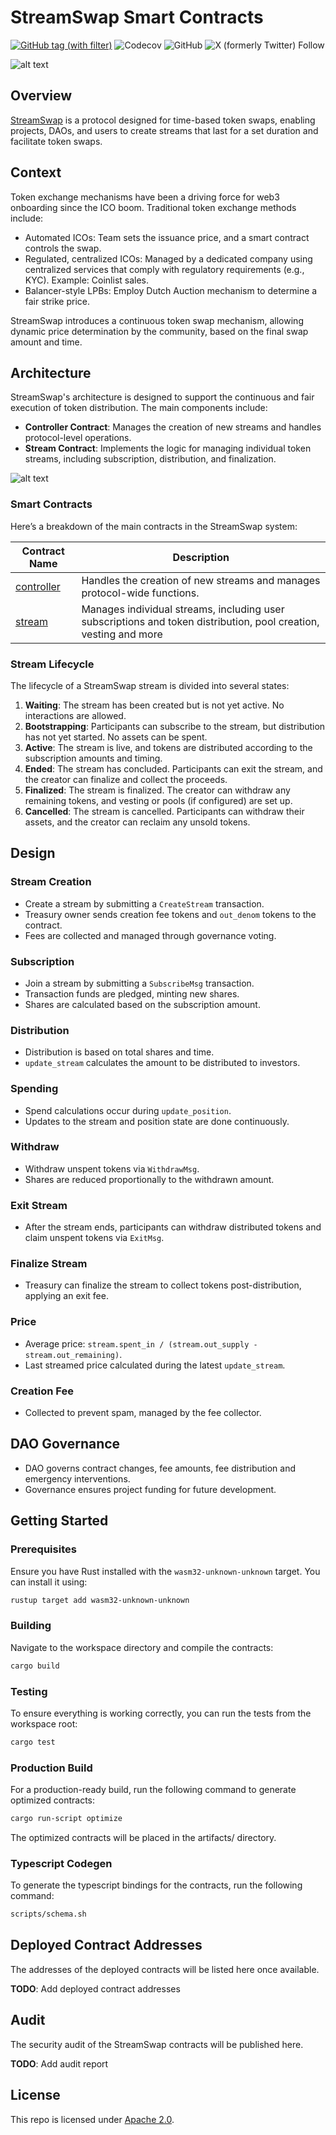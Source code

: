 # StreamSwap Smart Contracts

[![GitHub tag (with filter)](https://img.shields.io/github/v/tag/StreamSwapProtocol/streamswap-contracts?label=Latest%20version&logo=github)](https://github.com/StreamSwapProtocol/streamswap-contracts/releases/latest)
![Codecov](https://img.shields.io/codecov/c/github/StreamSwapProtocol/streamswap-contracts)
![GitHub](https://img.shields.io/github/license/StreamSwapProtocol/streamswap-contracts)
![X (formerly Twitter) Follow](https://img.shields.io/twitter/follow/StreamSwap_io)

![alt text](https://i.imgur.com/P7hF5uG.png)

## Overview

[StreamSwap](https://www.streamswap.io) is a protocol designed for time-based token swaps, enabling projects, DAOs, and users to create streams that last for a set duration and facilitate token swaps.

## Context

Token exchange mechanisms have been a driving force for web3 onboarding since the ICO boom. Traditional token exchange methods include:

- Automated ICOs: Team sets the issuance price, and a smart contract controls the swap.
- Regulated, centralized ICOs: Managed by a dedicated company using centralized services that comply with regulatory requirements (e.g., KYC). Example: Coinlist sales.
- Balancer-style LPBs: Employ Dutch Auction mechanism to determine a fair strike price.

StreamSwap introduces a continuous token swap mechanism, allowing dynamic price determination by the community, based on the final swap amount and time.

## Architecture

StreamSwap's architecture is designed to support the continuous and fair execution of token distribution. The main components include:

- **Controller Contract**: Manages the creation of new streams and handles protocol-level operations.
- **Stream Contract**: Implements the logic for managing individual token streams, including subscription, distribution, and finalization.

![alt text](https://gist.github.com/user-attachments/assets/fa8e3b0b-6b31-48c4-86da-b0f1bae5bc45)

### Smart Contracts

Here’s a breakdown of the main contracts in the StreamSwap system:

| Contract Name                      | Description                                                                                                    |
|------------------------------------|----------------------------------------------------------------------------------------------------------------|
| [controller](contracts/controller) | Handles the creation of new streams and manages protocol-wide functions.                                       |
| [stream](contracts/stream)         | Manages individual streams, including user subscriptions and token distribution, pool creation, vesting and more |

### Stream Lifecycle

The lifecycle of a StreamSwap stream is divided into several states:

1. **Waiting**: The stream has been created but is not yet active. No interactions are allowed.
2. **Bootstrapping**: Participants can subscribe to the stream, but distribution has not yet started. No assets can be spent.
3. **Active**: The stream is live, and tokens are distributed according to the subscription amounts and timing.
4. **Ended**: The stream has concluded. Participants can exit the stream, and the creator can finalize and collect the proceeds.
5. **Finalized**: The stream is finalized. The creator can withdraw any remaining tokens, and vesting or pools (if configured) are set up.
6. **Cancelled**: The stream is cancelled. Participants can withdraw their assets, and the creator can reclaim any unsold tokens.

## **Design**

### **Stream Creation**

- Create a stream by submitting a `CreateStream` transaction.
- Treasury owner sends creation fee tokens and `out_denom` tokens to the contract.
- Fees are collected and managed through governance voting.

### **Subscription**

- Join a stream by submitting a `SubscribeMsg` transaction.
- Transaction funds are pledged, minting new shares.
- Shares are calculated based on the subscription amount.

### **Distribution**

- Distribution is based on total shares and time.
- `update_stream` calculates the amount to be distributed to investors.

### **Spending**

- Spend calculations occur during `update_position`.
- Updates to the stream and position state are done continuously.

### **Withdraw**

- Withdraw unspent tokens via `WithdrawMsg`.
- Shares are reduced proportionally to the withdrawn amount.

### **Exit Stream**

- After the stream ends, participants can withdraw distributed tokens and claim unspent tokens via `ExitMsg`.

### **Finalize Stream**

- Treasury can finalize the stream to collect tokens post-distribution, applying an exit fee.

### **Price**

- Average price: `stream.spent_in / (stream.out_supply - stream.out_remaining)`.
- Last streamed price calculated during the latest `update_stream`.

### **Creation Fee**

- Collected to prevent spam, managed by the fee collector.

## **DAO Governance**

- DAO governs contract changes, fee amounts, fee distribution and emergency interventions.
- Governance ensures project funding for future development.

## Getting Started

### Prerequisites

Ensure you have Rust installed with the `wasm32-unknown-unknown` target. You can install it using:

```bash
rustup target add wasm32-unknown-unknown
```

### Building

Navigate to the workspace directory and compile the contracts:

```bash
cargo build
```

### Testing

To ensure everything is working correctly, you can run the tests from the workspace root:

```bash
cargo test
```

### Production Build

For a production-ready build, run the following command to generate optimized contracts:

```bash
cargo run-script optimize
```

The optimized contracts will be placed in the artifacts/ directory.

### Typescript Codegen

To generate the typescript bindings for the contracts, run the following command:

```bash
scripts/schema.sh
```

## Deployed Contract Addresses

The addresses of the deployed contracts will be listed here once available.

**TODO**: Add deployed contract addresses

## Audit

The security audit of the StreamSwap contracts will be published here.

**TODO**: Add audit report

## License

This repo is licensed under [Apache 2.0](LICENSE).
